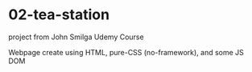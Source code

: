 # 02-tea-station
project from John Smilga Udemy Course

Webpage create using HTML, pure-CSS (no-framework), and some JS DOM
